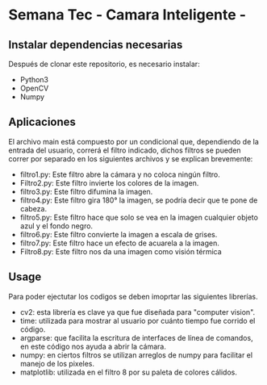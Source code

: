 # Semana Tec - Camara Inteligente -

## Instalar dependencias necesarias

Después de clonar este repositorio, es necesario instalar:

- Python3
- OpenCV
- Numpy

## Aplicaciones

El archivo main está compuesto por un condicional que, dependiendo de la entrada del usuario, correrá el filtro indicado, dichos filtros se pueden correr por separado en los siguientes archivos y se explican brevemente:

- filtro1.py: Este filtro abre la cámara y no coloca ningún filtro. 
- Filtro2.py: Este filtro invierte los colores de la imagen.
- filtro3.py: Este filtro difumina la imagen.
- filtro4.py: Este filtro gira 180° la imagen, se podría decir que te pone de cabeza.
- filtro5.py: Este filtro hace que solo se vea en la imagen cualquier objeto azul y el fondo negro.
- filtro6.py: Este filtro convierte la imagen a escala de grises.
- filtro7.py: Este filtro hace un efecto de acuarela a la imagen.
- Filtro8.py: Este filtro nos da una imagen como visión térmica

## Usage

Para poder ejectutar los codigos se deben imoprtar las siguientes librerías.
- cv2: esta librería es clave ya que fue diseñada para "computer vision".
- time: utilizada para mostrar al usuario por cuánto tiempo fue corrido el código.
- argparse: que facilita la escritura de interfaces de línea de comandos, en este código nos ayuda a abrir la cámara.
- numpy: en ciertos filtros se utilizan arreglos de numpy para facilitar el manejo de los pixeles.
- matplotlib: utilizada en el filtro 8 por su paleta de colores cálidos.
